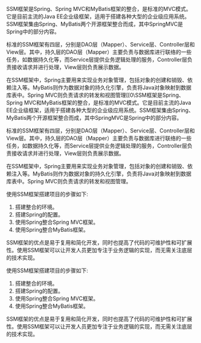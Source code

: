 SSM框架是Spring、Spring MVC和MyBatis框架的整合，是标准的MVC模式。它是目前主流的Java EE企业级框架，适用于搭建各种大型的企业级应用系统。SSM框架集由Spring、MyBatis两个开源框架整合而成，其中SpringMVC是Spring中的部分内容。

标准的SSM框架有四层，分别是DAO层（Mapper）、Service层、Controller层和View层。其中，持久层的DAO层（Mapper）主要负责与数据库进行联络的一些任务，如数据持久化等，而Service层提供业务逻辑处理的服务，Controller层负责接收请求并进行处理，View层则负责展示数据。

在SSM框架中，Spring主要用来实现业务对象管理，包括对象的创建和销毁、依赖注入等。MyBatis则作为数据对象的持久化引擎，负责将Java对象映射到数据库表中。Spring MVC则负责请求的转发和视图管理[[0\SSM框架是Spring、Spring MVC和MyBatis框架的整合，是标准的MVC模式。它是目前主流的Java EE企业级框架，适用于搭建各种大型的企业级应用系统。SSM框架集由Spring、MyBatis两个开源框架整合而成，其中SpringMVC是Spring中的部分内容。

标准的SSM框架有四层，分别是DAO层（Mapper）、Service层、Controller层和View层。其中，持久层的DAO层（Mapper）主要负责与数据库进行联络的一些任务，如数据持久化等，而Service层提供业务逻辑处理的服务，Controller层负责接收请求并进行处理，View层则负责展示数据。

在SSM框架中，Spring主要用来实现业务对象管理，包括对象的创建和销毁、依赖注入等。MyBatis则作为数据对象的持久化引擎，负责将Java对象映射到数据库表中。Spring MVC则负责请求的转发和视图管理。

使用SSM框架搭建项目的步骤如下:

1. 搭建整合的环境。
2. 搭建Spring的配置。
3. 使用Spring整合Spring MVC框架。
4. 使用Spring整合MyBatis框架。

SSM框架的优点是易于复用和简化开发，同时也提高了代码的可维护性和可扩展性。使用SSM框架可以让开发人员更加专注于业务逻辑的实现，而无需关注底层的技术实现。

使用SSM框架搭建项目的步骤如下:

1. 搭建整合的环境。
2. 搭建Spring的配置。
3. 使用Spring整合Spring MVC框架。
4. 使用Spring整合MyBatis框架。

SSM框架的优点是易于复用和简化开发，同时也提高了代码的可维护性和可扩展性。使用SSM框架可以让开发人员更加专注于业务逻辑的实现，而无需关注底层的技术实现。